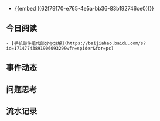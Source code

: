 - {{embed ((62f79170-e765-4e5a-bb36-83b192746ce0))}}
## 今日阅读
	- [手机部件组成部分与分解](https://baijiahao.baidu.com/s?id=1714774389190609329&wfr=spider&for=pc)
## 事件动态
## 问题思考
## 流水记录
